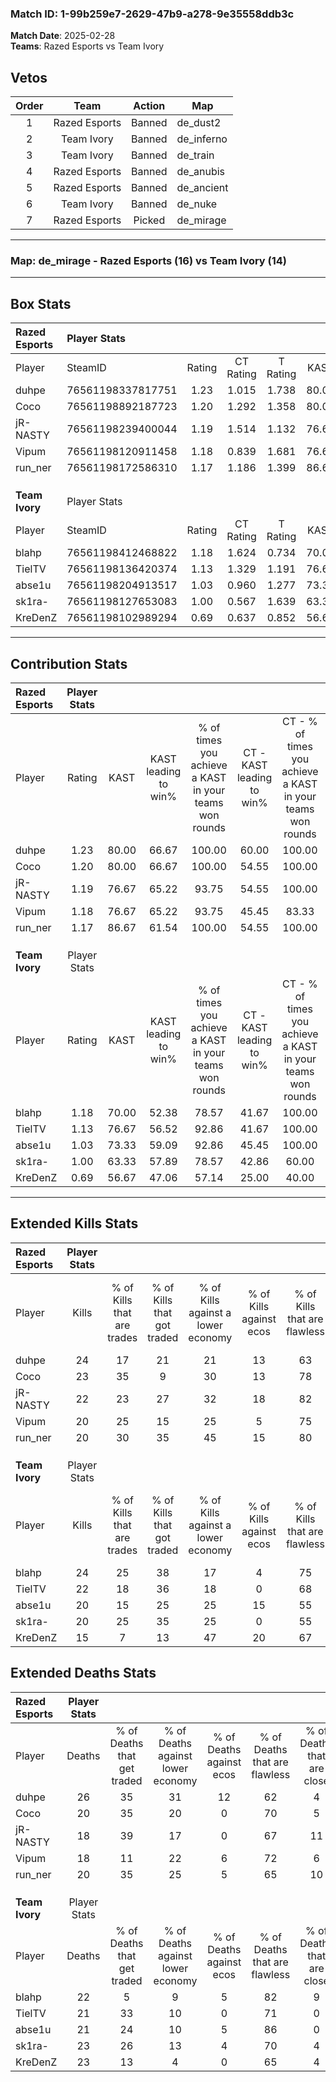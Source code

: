 ### Match ID: 1-99b259e7-2629-47b9-a278-9e35558ddb3c  
**Match Date**: 2025-02-28  
**Teams**: Razed Esports vs Team Ivory  

## Vetos  

| Order | Team | Action | Map |
| :---: | :--: | :----: | --- |
| 1 | Razed Esports | Banned | de_dust2 |
| 2 | Team Ivory | Banned | de_inferno |
| 3 | Team Ivory | Banned | de_train |
| 4 | Razed Esports | Banned | de_anubis |
| 5 | Razed Esports | Banned | de_ancient |
| 6 | Team Ivory | Banned | de_nuke |
| 7 | Razed Esports | Picked | de_mirage |

---  

### **Map**: de_mirage - Razed Esports (16) vs Team Ivory (14)  
---  

## Box Stats  

| **Razed Esports** | Player Stats      |        |           |          |       |      |       |         |        |      |     |
| :- | :- | :-: | :-: | :-: | :-: | :-: | :-: | :-: | :-: | :-: | :-: |
| Player            | SteamID           | Rating | CT Rating | T Rating | KAST  | ADR  | Kills | Assists | Deaths | K/D  | HS% |
| duhpe             | 76561198337817751 |  1.23  |   1.015   |  1.738   | 80.00 | 98.3 |  24   |   12    |   26   | 0.92 | 50  |
| Coco              | 76561198892187723 |  1.20  |   1.292   |  1.358   | 80.00 | 72.3 |  23   |    5    |   20   | 1.15 | 47  |
| jR-NASTY          | 76561198239400044 |  1.19  |   1.514   |  1.132   | 76.67 | 73.0 |  22   |    7    |   18   | 1.22 | 45  |
| Vipum             | 76561198120911458 |  1.18  |   0.839   |  1.681   | 76.67 | 84.0 |  20   |   11    |   18   | 1.11 | 40  |
| run_ner           | 76561198172586310 |  1.17  |   1.186   |  1.399   | 86.67 | 70.9 |  20   |    7    |   20   | 1.00 | 25  |
|                   |                   |        |           |          |       |      |       |         |        |      |     |
|                   |                   |        |           |          |       |      |       |         |        |      |     |
|                   |                   |        |           |          |       |      |       |         |        |      |     |
| **Team Ivory**    | Player Stats      |        |           |          |       |      |       |         |        |      |     |
| Player            | SteamID           | Rating | CT Rating | T Rating | KAST  | ADR  | Kills | Assists | Deaths | K/D  | HS% |
| blahp             | 76561198412468822 |  1.18  |   1.624   |  0.734   | 70.00 | 88.3 |  24   |    7    |   22   | 1.09 | 66  |
| TielTV            | 76561198136420374 |  1.13  |   1.329   |  1.191   | 76.67 | 69.7 |  22   |    8    |   21   | 1.05 | 31  |
| abse1u            | 76561198204913517 |  1.03  |   0.960   |  1.277   | 73.33 | 64.8 |  20   |    6    |   21   | 0.95 | 25  |
| sk1ra-            | 76561198127653083 |  1.00  |   0.567   |  1.639   | 63.33 | 86.9 |  20   |    8    |   23   | 0.87 | 75  |
| KreDenZ           | 76561198102989294 |  0.69  |   0.637   |  0.852   | 56.67 | 56.7 |  15   |    3    |   23   | 0.65 | 53  |
---  

## Contribution Stats  

| **Razed Esports** | Player Stats |       |                      |                                                        |                           |                                                             |                          |                                                            |
| :- | :-: | :-: | :-: | :-: | :-: | :-: | :-: | :-: |
| Player            |    Rating    | KAST  | KAST leading to win% | % of times you achieve a KAST in your teams won rounds | CT - KAST leading to win% | CT - % of times you achieve a KAST in your teams won rounds | T - KAST leading to win% | T - % of times you achieve a KAST in your teams won rounds |
| duhpe             |     1.23     | 80.00 |        66.67         |                         100.00                         |           60.00           |                           100.00                            |          71.43           |                           100.00                           |
| Coco              |     1.20     | 80.00 |        66.67         |                         100.00                         |           54.55           |                           100.00                            |          76.92           |                           100.00                           |
| jR-NASTY          |     1.19     | 76.67 |        65.22         |                         93.75                          |           54.55           |                           100.00                            |          75.00           |                           90.00                            |
| Vipum             |     1.18     | 76.67 |        65.22         |                         93.75                          |           45.45           |                            83.33                            |          83.33           |                           100.00                           |
| run_ner           |     1.17     | 86.67 |        61.54         |                         100.00                         |           54.55           |                           100.00                            |          66.67           |                           100.00                           |
|                   |              |       |                      |                                                        |                           |                                                             |                          |                                                            |
|                   |              |       |                      |                                                        |                           |                                                             |                          |                                                            |
|                   |              |       |                      |                                                        |                           |                                                             |                          |                                                            |
| **Team Ivory**    | Player Stats |       |                      |                                                        |                           |                                                             |                          |                                                            |
| Player            |    Rating    | KAST  | KAST leading to win% | % of times you achieve a KAST in your teams won rounds | CT - KAST leading to win% | CT - % of times you achieve a KAST in your teams won rounds | T - KAST leading to win% | T - % of times you achieve a KAST in your teams won rounds |
| blahp             |     1.18     | 70.00 |        52.38         |                         78.57                          |           41.67           |                           100.00                            |          66.67           |                           66.67                            |
| TielTV            |     1.13     | 76.67 |        56.52         |                         92.86                          |           41.67           |                           100.00                            |          72.73           |                           88.89                            |
| abse1u            |     1.03     | 73.33 |        59.09         |                         92.86                          |           45.45           |                           100.00                            |          72.73           |                           88.89                            |
| sk1ra-            |     1.00     | 63.33 |        57.89         |                         78.57                          |           42.86           |                            60.00                            |          66.67           |                           88.89                            |
| KreDenZ           |     0.69     | 56.67 |        47.06         |                         57.14                          |           25.00           |                            40.00                            |          66.67           |                           66.67                            |
---  

## Extended Kills Stats  

| **Razed Esports** | Player Stats |                            |                            |                                    |                         |                              |                                 |                                       |                    |           |
| :- | :-: | :-: | :-: | :-: | :-: | :-: | :-: | :-: | :-: | :-: |
| Player            |    Kills     | % of Kills that are trades | % of Kills that got traded | % of Kills against a lower economy | % of Kills against ecos | % of Kills that are flawless | % of Kills that are close duels | % of Kills that are assisted by flash | Pistol Round Kills | AWP Kills |
| duhpe             |      24      |             17             |             21             |                 21                 |           13            |              63              |                8                |                   8                   |         3          |     2     |
| Coco              |      23      |             35             |             9              |                 30                 |           13            |              78              |                0                |                   4                   |         0          |     1     |
| jR-NASTY          |      22      |             23             |             27             |                 32                 |           18            |              82              |                0                |                   0                   |         4          |     3     |
| Vipum             |      20      |             25             |             15             |                 25                 |            5            |              75              |                5                |                  15                   |         0          |     1     |
| run_ner           |      20      |             30             |             35             |                 45                 |           15            |              80              |                5                |                   5                   |         0          |     3     |
|                   |              |                            |                            |                                    |                         |                              |                                 |                                       |                    |           |
|                   |              |                            |                            |                                    |                         |                              |                                 |                                       |                    |           |
|                   |              |                            |                            |                                    |                         |                              |                                 |                                       |                    |           |
| **Team Ivory**    | Player Stats |                            |                            |                                    |                         |                              |                                 |                                       |                    |           |
| Player            |    Kills     | % of Kills that are trades | % of Kills that got traded | % of Kills against a lower economy | % of Kills against ecos | % of Kills that are flawless | % of Kills that are close duels | % of Kills that are assisted by flash | Pistol Round Kills | AWP Kills |
| blahp             |      24      |             25             |             38             |                 17                 |            4            |              75              |                4                |                   4                   |         0          |     1     |
| TielTV            |      22      |             18             |             36             |                 18                 |            0            |              68              |                9                |                   0                   |         7          |     3     |
| abse1u            |      20      |             15             |             25             |                 25                 |           15            |              55              |               10                |                   0                   |         0          |     0     |
| sk1ra-            |      20      |             25             |             35             |                 25                 |            0            |              55              |                5                |                   5                   |         0          |     0     |
| KreDenZ           |      15      |             7              |             13             |                 47                 |           20            |              67              |                7                |                   0                   |         6          |     0     |
## Extended Deaths Stats  

| **Razed Esports** | Player Stats |                             |                                   |                          |                               |                            |                           |               |
| :- | :-: | :-: | :-: | :-: | :-: | :-: | :-: | :-: |
| Player            |    Deaths    | % of Deaths that get traded | % of Deaths against lower economy | % of Deaths against ecos | % of Deaths that are flawless | % of Deaths that are close | % of Deaths while blinded | Deaths to AWP |
| duhpe             |      26      |             35              |                31                 |            12            |              62               |             4              |             0             |       0       |
| Coco              |      20      |             35              |                20                 |            0             |              70               |             5              |             0             |       5       |
| jR-NASTY          |      18      |             39              |                17                 |            0             |              67               |             11             |             6             |       4       |
| Vipum             |      18      |             11              |                22                 |            6             |              72               |             6              |             0             |       2       |
| run_ner           |      20      |             35              |                25                 |            5             |              65               |             10             |             5             |       2       |
|                   |              |                             |                                   |                          |                               |                            |                           |               |
|                   |              |                             |                                   |                          |                               |                            |                           |               |
|                   |              |                             |                                   |                          |                               |                            |                           |               |
| **Team Ivory**    | Player Stats |                             |                                   |                          |                               |                            |                           |               |
| Player            |    Deaths    | % of Deaths that get traded | % of Deaths against lower economy | % of Deaths against ecos | % of Deaths that are flawless | % of Deaths that are close | % of Deaths while blinded | Deaths to AWP |
| blahp             |      22      |              5              |                 9                 |            5             |              82               |             9              |             0             |       2       |
| TielTV            |      21      |             33              |                10                 |            0             |              71               |             0              |             0             |       1       |
| abse1u            |      21      |             24              |                10                 |            5             |              86               |             0              |            10             |       2       |
| sk1ra-            |      23      |             26              |                13                 |            4             |              70               |             4              |            17             |       1       |
| KreDenZ           |      23      |             13              |                 4                 |            0             |              65               |             4              |             4             |       1       |
